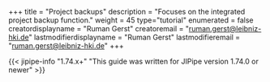 +++
title = "Project backups"
description = "Focuses on the integrated project backup function."
weight = 45
type="tutorial"
enumerated = false
creatordisplayname = "Ruman Gerst"
creatoremail = "ruman.gerst@leibniz-hki.de"
lastmodifierdisplayname = "Ruman Gerst"
lastmodifieremail = "ruman.gerst@leibniz-hki.de"
+++

{{< jipipe-info "1.74.x+" "This guide was written for JIPipe version 1.74.0 or newer" >}}